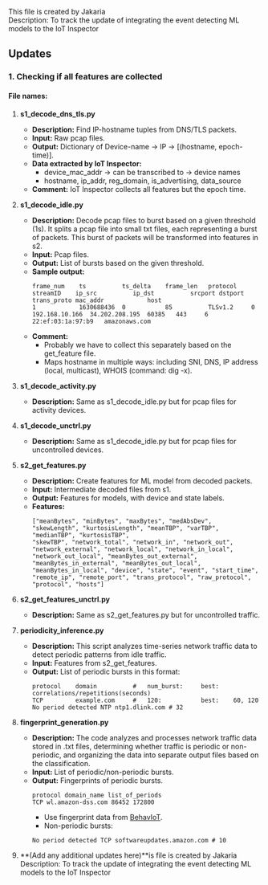 This file is created by Jakaria  
Description: To track the update of integrating the event detecting ML models to the IoT Inspector

## Updates

### 1. Checking if all features are collected

#### File names:

1. **s1_decode_dns_tls.py**
    - **Description:** Find IP-hostname tuples from DNS/TLS packets.
    - **Input:** Raw pcap files.
    - **Output:** Dictionary of Device-name -> IP -> [(hostname, epoch-time)].
    - **Data extracted by IoT Inspector:** 
        - device_mac_addr -> can be transcribed to -> device names
        - hostname, ip_addr, reg_domain, is_advertising, data_source
    - **Comment:** IoT Inspector collects all features but the epoch time.

2. **s1_decode_idle.py**
    - **Description:** Decode pcap files to burst based on a given threshold (1s). It splits a pcap file into small txt files, each representing a burst of packets. This burst of packets will be transformed into features in s2.
    - **Input:** Pcap files.
    - **Output:** List of bursts based on the given threshold.
    - **Sample output:**
        ```
        frame_num    ts          ts_delta    frame_len   protocol    streamID    ip_src          ip_dst          srcport dstport trans_proto mac_addr            host
        1            1630688436  0           85          TLSv1.2     0           192.168.10.166  34.202.208.195  60385   443     6           22:ef:03:1a:97:b9   amazonaws.com
        ```
    - **Comment:** 
        - Probably we have to collect this separately based on the get_feature file.
        - Maps hostname in multiple ways: including SNI, DNS, IP address (local, multicast), WHOIS (command: dig -x).

3. **s1_decode_activity.py**
    - **Description:** Same as s1_decode_idle.py but for pcap files for activity devices.

4. **s1_decode_unctrl.py**
    - **Description:** Same as s1_decode_idle.py but for pcap files for uncontrolled devices.

5. **s2_get_features.py**
    - **Description:** Create features for ML model from decoded packets.
    - **Input:** Intermediate decoded files from s1.
    - **Output:** Features for models, with device and state labels.
    - **Features:** 
        ```
        ["meanBytes", "minBytes", "maxBytes", "medAbsDev", "skewLength", "kurtosisLength", "meanTBP", "varTBP", "medianTBP", "kurtosisTBP",
        "skewTBP", "network_total", "network_in", "network_out", "network_external", "network_local", "network_in_local", "network_out_local", "meanBytes_out_external", "meanBytes_in_external", "meanBytes_out_local", "meanBytes_in_local", "device", "state", "event", "start_time", "remote_ip", "remote_port", "trans_protocol", "raw_protocol", "protocol", "hosts"]
        ```

6. **s2_get_features_unctrl.py**
    - **Description:** Same as s2_get_features.py but for uncontrolled traffic.

7. **periodicity_inference.py**
    - **Description:** This script analyzes time-series network traffic data to detect periodic patterns from idle traffic.
    - **Input:** Features from s2_get_features.
    - **Output:** List of periodic bursts in this format:
        ```
        protocol    domain          #   num_burst:     best:   correlations/repetitions(seconds)
        TCP         example.com     #   120:           best:    60, 120
        No period detected NTP ntp1.dlink.com # 32
        ```

8. **fingerprint_generation.py**
    - **Description:** The code analyzes and processes network traffic data stored in .txt files, determining whether traffic is periodic or non-periodic, and organizing the data into separate output files based on the classification.
    - **Input:** List of periodic/non-periodic bursts.
    - **Output:** Fingerprints of periodic bursts.
        ```
        protocol domain_name list_of_periods
        TCP wl.amazon-dss.com 86452 172800
        ```
        - Use fingerprint data from [BehavIoT](https://github.com/NEU-SNS/BehavIoT/tree/main/event_inference/period_extraction/freq_period/fingerprints).
        - Non-periodic bursts:
        ```
        No period detected TCP softwareupdates.amazon.com # 10
        ```

9. **(Add any additional updates here)**is file is created by Jakaria 
Description: To track the update of integrating the event detecting ML models to the IoT Inspector




